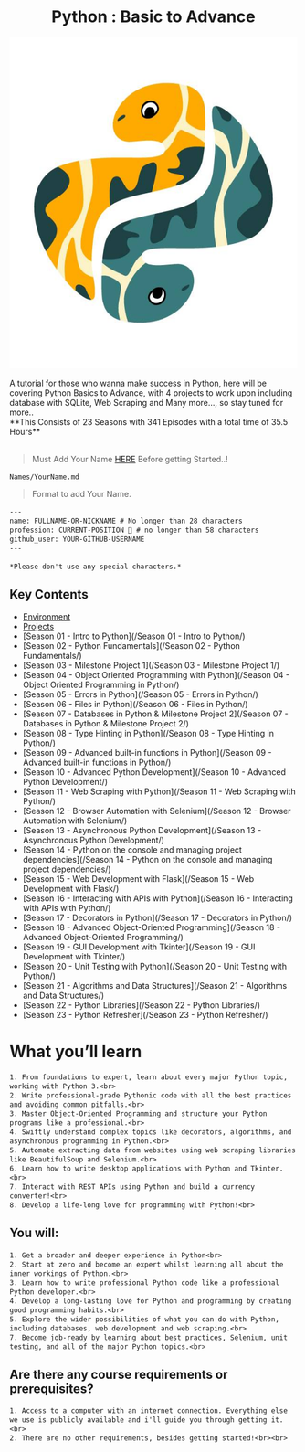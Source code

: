<h1 align="center">Python : Basic to Advance</h1>
<p align="center">
  <img height="580" width="700" src="bg.jpg">
</p>
A tutorial for those who wanna make success in Python, here will be covering Python Basics to Advance, with 4 projects to work upon including database with SQLite, Web Scraping and Many more..., so stay tuned for more..
<br>
**This Consists of 23 Seasons with 341 Episodes with a total time of 35.5 Hours**
<br><br>

> Must Add Your Name [HERE](/Names/) Before getting Started..!
```
Names/YourName.md
```
> Format to add Your Name.
```
---
name: FULLNAME-OR-NICKNAME # No longer than 28 characters
profession: CURRENT-POSITION 🚩 # no longer than 58 characters
github_user: YOUR-GITHUB-USERNAME
---

*Please don't use any special characters.*
```

## Key Contents
* [Environment](/Initials/Environment.txt/)
* [Projects](/Initials/Projects.txt/)
* [Season 01 - Intro to Python](/Season 01 - Intro to Python/)
* [Season 02 - Python Fundamentals](/Season 02 - Python Fundamentals/)
* [Season 03 - Milestone Project 1](/Season 03 - Milestone Project 1/)
* [Season 04 - Object Oriented Programming with Python](/Season 04 - Object Oriented Programming in Python/)
* [Season 05 - Errors in Python](/Season 05 - Errors in Python/)
* [Season 06 - Files in Python](/Season 06 - Files in Python/)
* [Season 07 - Databases in Python & Milestone Project 2](/Season 07 - Databases in Python & Milestone Project 2/)
* [Season 08 - Type Hinting in Python](/Season 08 - Type Hinting in Python/)
* [Season 09 - Advanced built-in functions in Python](/Season 09 - Advanced built-in functions in Python/)
* [Season 10 - Advanced Python Development](/Season 10 - Advanced Python Development/)
* [Season 11 - Web Scraping with Python](/Season 11 - Web Scraping with Python/)
* [Season 12 - Browser Automation with Selenium](/Season 12 - Browser Automation with Selenium/)
* [Season 13 - Asynchronous Python Development](/Season 13 - Asynchronous Python Development/)
* [Season 14 - Python on the console and managing project dependencies](/Season 14 - Python on the console and managing project dependencies/)
* [Season 15 - Web Development with Flask](/Season 15 - Web Development with Flask/)
* [Season 16 - Interacting with APIs with Python](/Season 16 - Interacting with APIs with Python/)
* [Season 17 - Decorators in Python](/Season 17 - Decorators in Python/)
* [Season 18 - Advanced Object-Oriented Programming](/Season 18 - Advanced Object-Oriented Programming/)
* [Season 19 - GUI Development with Tkinter](/Season 19 - GUI Development with Tkinter/)
* [Season 20 - Unit Testing with Python](/Season 20 - Unit Testing with Python/)
* [Season 21 - Algorithms and Data Structures](/Season 21 - Algorithms and Data Structures/)
* [Season 22 - Python Libraries](/Season 22 - Python Libraries/)
* [Season 23 - Python Refresher](/Season 23 - Python Refresher/)

# What you’ll learn
```
1. From foundations to expert, learn about every major Python topic, working with Python 3.<br>
2. Write professional-grade Pythonic code with all the best practices and avoiding common pitfalls.<br>
3. Master Object-Oriented Programming and structure your Python programs like a professional.<br>
4. Swiftly understand complex topics like decorators, algorithms, and asynchronous programming in Python.<br>
5. Automate extracting data from websites using web scraping libraries like BeautifulSoup and Selenium.<br>
6. Learn how to write desktop applications with Python and Tkinter.<br>
7. Interact with REST APIs using Python and build a currency converter!<br>
8. Develop a life-long love for programming with Python!<br>
```

## You will:
```
1. Get a broader and deeper experience in Python<br>
2. Start at zero and become an expert whilst learning all about the inner workings of Python.<br>
3. Learn how to write professional Python code like a professional Python developer.<br>
4. Develop a long-lasting love for Python and programming by creating good programming habits.<br>
5. Explore the wider possibilities of what you can do with Python, including databases, web development and web scraping.<br>
7. Become job-ready by learning about best practices, Selenium, unit testing, and all of the major Python topics.<br>
```

## Are there any course requirements or prerequisites?
```
1. Access to a computer with an internet connection. Everything else we use is publicly available and i'll guide you through getting it.<br>
2. There are no other requirements, besides getting started!<br><br>
```

